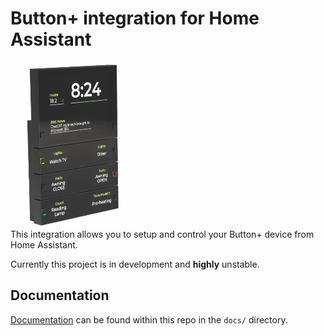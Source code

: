 # Button+ integration for Home Assistant

![img.png](resource%2Fimg.png)  
This integration allows you to setup and control your Button+ device from Home Assistant.


Currently this project is in development and **highly** unstable.

## Documentation

[Documentation](docs%2FReadme.md) can be found within this repo in the `docs/` directory.